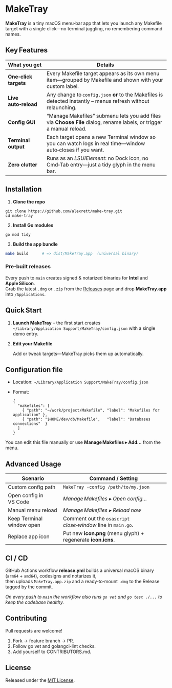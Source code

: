 # **MakeTray**

**MakeTray** is a tiny macOS menu‑bar app that lets you launch any Makefile target with a single click—no terminal juggling, no remembering command names.

## **Key Features**

| **What you get**              | **Details**                                                                                                      |
| ----------------------------- | ----------------------------------------------------------------------------------------------------------------- |
| **One‑click targets**         | Every Makefile target appears as its own menu item—grouped by Makefile and shown with your custom label.          |
| **Live auto‑reload**          | Any change to `config.json` **or** to the Makefiles is detected instantly – menus refresh without relaunching.    |
| **Config GUI**                | “Manage Makefiles” submenu lets you add files via **Choose File** dialog, rename labels, or trigger a manual reload. |
| **Terminal output**           | Each target opens a new Terminal window so you can watch logs in real time—window auto‑closes if you want.        |
| **Zero clutter**              | Runs as an *LSUIElement*: no Dock icon, no Cmd‑Tab entry—just a tidy glyph in the menu bar.                        |

## **Installation**

1. **Clone the repo**

```
git clone https://github.com/alexrett/make-tray.git
cd make-tray
```

2. **Install Go modules**

```
go mod tidy
```

3. **Build the app bundle**

```bash
make build      # => dist/MakeTray.app  (universal binary)
```

### Pre‑built releases

Every push to `main` creates signed & notarized binaries for **Intel** and **Apple Silicon**.  
Grab the latest `.dmg` or `.zip` from the [Releases](https://github.com/alexrett/make-tray/releases) page and drop **MakeTray.app** into `/Applications`.

## **Quick Start**

1. **Launch MakeTray** – the first start creates  
   `~/Library/Application Support/MakeTray/config.json` with a single demo entry.

2. **Edit your Makefile**

   Add or tweak targets—MakeTray picks them up automatically.

## **Configuration file**

* Location: `~/Library/Application Support/MakeTray/config.json`
* Format:

  ```jsonc
  {
    "makefiles": [
      { "path": "~/work/project/Makefile", "label": "Makefiles for application" },
      { "path": "$HOME/dev/db/Makefile",   "label": "Databases connections"  }
    ]
  }
  ```

You can edit this file manually or use **Manage Makefiles ▸ Add…** from the menu.

## **Advanced Usage**

| **Scenario**                              | **Command / Setting**                                         |
| ----------------------------------------- | ------------------------------------------------------------- |
| Custom config path                        | `MakeTray -config /path/to/my.json`                           |
| Open config in VS Code                    | *Manage Makefiles ▸ Open config…*                             |
| Manual menu reload                        | *Manage Makefiles ▸ Reload now*                               |
| Keep Terminal window open                 | Comment out the `osascript` *close‑window* line in `main.go`. |
| Replace app icon                          | Put new **icon.png** (menu glyph) + regenerate **icon.icns**. |

## CI / CD

GitHub Actions workflow **release.yml** builds a universal macOS binary (`arm64` + `amd64`), codesigns and notarizes it,  
then uploads `MakeTray.app.zip` and a ready‑to‑mount `.dmg` to the Release tagged by the commit.

*On every push to `main` the workflow also runs `go vet` and `go test ./...` to keep the codebase healthy.*

## **Contributing**

Pull requests are welcome!

1. Fork → feature branch → PR.
2. Follow go vet and golangci-lint checks.
3. Add yourself to CONTRIBUTORS.md.

## **License**

Released under the [MIT License](LICENSE).